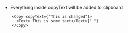 - Everything inside copyText will be added to clipboard
```
    <Copy copyText={"This is changed"}>
      <Text> This is some text</Text>{" "}
    </Copy>
```
